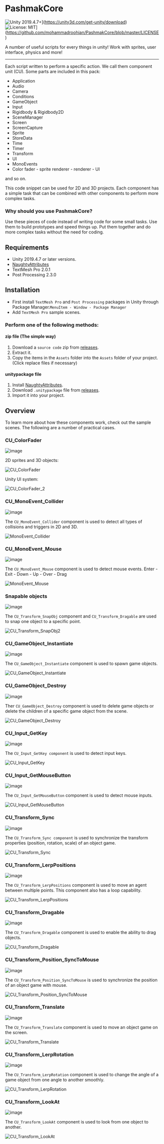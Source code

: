 # PashmakCore
![Unity 2019.4.7+](https://img.shields.io/badge/unity-2019.4.7%2B-blue.svg)](https://unity3d.com/get-unity/download)
![License: MIT](https://img.shields.io/badge/License-MIT-brightgreen.svg)](https://github.com/mohammadroohian/PashmakCore/blob/master/LICENSE)

A number of useful scripts for every things in unity!
Work with sprites, user interface, physics and more!
____________
Each script written to perform a specific action.
We call them component unit (CU).
Some parts are included in this pack:
  * Application
  * Audio
  * Camera
  * Conditions
  * GameObject
  * Input
  * Rigidbody & Rigidbody2D
  * SceneManager
  * Screen
  * ScreenCapture
  * Sprite
  * StoreData
  * Time
  * Timer
  * Transform
  * UI
  * MonoEvents
  * Color fader - sprite renderer - renderer - UI
  
  and so on.

This code snippet can be used for 2D and 3D projects.
Each component has a simple task that can be combined with other components to perform more complex tasks.

### Why should you use PashmakCore?

Use these pieces of code instead of writing code for some small tasks. Use them to build prototypes and speed things up.
Put them together and do more complex tasks without the need for coding.

## Requirements
* Unity 2019.4.7 or later versions.
* [NaughtyAttributes](https://github.com/dbrizov/NaughtyAttributes)
* TextMesh Pro 2.0.1
* Post Processing 2.3.0

## Installation
* First install `TextMesh Pro` and `Post Processing` packages in Unity through Package Manager.`MenuItem - Window - Package Manager`
* Add `TextMesh Pro` sample scenes.

### Perform one of the following methods:
#### zip file (The simple way)
1. Download a `source code` zip from [releases](https://github.com/mohammadroohian/PashmakCore/releases).
2. Extract it.
3. Copy the items in the `Assets` folder into the `Assets` folder of your project. (Click replace files if necessary)

#### unitypackage file
1. Install [NaughtyAttributes](https://github.com/dbrizov/NaughtyAttributes#installation).
2. Download `.unitypackage` file from [releases](https://github.com/mohammadroohian/PashmakCore/releases).
3. Import it into your project.

## Overview
To learn more about how these components work, check out the sample scenes.
The following are a number of practical cases.

### CU_ColorFader

![image](https://user-images.githubusercontent.com/80090999/112787349-8e68cd00-906d-11eb-8a94-6077ff5edf13.png)

2D sprites and 3D objects:

![CU_ColorFader](https://user-images.githubusercontent.com/80090999/112787603-1f3fa880-906e-11eb-8301-cfa3e79fd579.gif)

Unity UI system:

![CU_ColorFader_2](https://user-images.githubusercontent.com/80090999/112787894-db00d800-906e-11eb-8a32-fd14e8ae43d7.gif)

### CU_MonoEvent_Collider

![image](https://user-images.githubusercontent.com/80090999/112798795-ab5bcb00-9082-11eb-836e-2300284e4178.png)

The `CU_MonoEvent_Collider` component is used to detect all types of collisions and triggers in 2D and 3D.

![MonoEvent_Collider](https://user-images.githubusercontent.com/80090999/112799285-66846400-9083-11eb-9fae-aa22b716cfcc.gif)

### CU_MonoEvent_Mouse

![image](https://user-images.githubusercontent.com/80090999/112799912-35f0fa00-9084-11eb-8131-02e9605eac08.png)

The `CU_MonoEvent_Mouse` component is used to detect mouse events. 
Enter - Exit - Down - Up - Over - Drag

![MonoEvent_Mouse](https://user-images.githubusercontent.com/80090999/112799979-4dc87e00-9084-11eb-930e-52f59180bead.gif)

### Snapable objects

![image](https://user-images.githubusercontent.com/80090999/112800692-3a69e280-9085-11eb-887c-977251a05d74.png)

The `CU_Transform_SnapObj` component and `CU_Transform_Dragable` are used to snap one object to a specific point.

![CU_Transform_SnapObj2](https://user-images.githubusercontent.com/80090999/112801875-aac53380-9086-11eb-941d-b69b61675e04.gif)

### CU_GameObject_Instantiate

![image](https://user-images.githubusercontent.com/80090999/112802162-1909f600-9087-11eb-99d6-199a1a1f3156.png)

The `CU_GameObject_Instantiate` component is used to spawn game objects.

![CU_GameObject_Instantiate ](https://user-images.githubusercontent.com/80090999/112802558-8e75c680-9087-11eb-979a-539d6308f361.gif)

### CU_GameObject_Destroy

![image](https://user-images.githubusercontent.com/80090999/112802753-ced54480-9087-11eb-812d-00c256be8523.png)

Ther `CU_GameObject_Destroy` component is used to delete game objects or delete the children of a specific  game object  from the scene.

![CU_GameObject_Destroy](https://user-images.githubusercontent.com/80090999/112803011-1b208480-9088-11eb-9ade-88fa2ef126e2.gif)

### CU_Input_GetKey

![image](https://user-images.githubusercontent.com/80090999/112806128-b49d6580-908b-11eb-9c05-e7c8646ae641.png)

The `CU_Input_GetKey component` is used to detect input keys.

![CU_Input_GetKey](https://user-images.githubusercontent.com/80090999/112806299-df87b980-908b-11eb-8f2f-116d2efe9894.gif)

### CU_Input_GetMouseButton

![image](https://user-images.githubusercontent.com/80090999/112806678-4ad18b80-908c-11eb-9da7-f1fc27813b92.png)

The `CU_Input_GetMouseButton` component is used to detect mouse inputs.

![CU_Input_GetMouseButton](https://user-images.githubusercontent.com/80090999/112806695-50c76c80-908c-11eb-894c-fbe92535f9c2.gif)

### CU_Transform_Sync

![image](https://user-images.githubusercontent.com/80090999/112806946-9421db00-908c-11eb-8004-d49b70753f7f.png)

The `CU_Transform_Sync component` is used to synchronize the transform properties (position, rotation, scale) of an object game.

![CU_Transform_Sync](https://user-images.githubusercontent.com/80090999/112807139-d0edd200-908c-11eb-99f8-74165f7a81e7.gif)

### CU_Transform_LerpPositions

![image](https://user-images.githubusercontent.com/80090999/112807353-0abed880-908d-11eb-9cca-6336465314fa.png)

The `CU_Transform_LerpPositions` component is used to move an agent between multiple points. This component also has a loop capability.

![CU_Transform_LerpPositions](https://user-images.githubusercontent.com/80090999/112807618-5a050900-908d-11eb-82ea-cdd32f7781b6.gif)

### CU_Transform_Dragable

![image](https://user-images.githubusercontent.com/80090999/112807819-90db1f00-908d-11eb-8f0e-a242922fd83c.png)

The `CU_Transform_Dragable` component is used to enable the ability to drag objects.

![CU_Transform_Dragable](https://user-images.githubusercontent.com/80090999/112807988-c253ea80-908d-11eb-9a79-cffe41a0485c.gif)

### CU_Transform_Position_SyncToMouse

![image](https://user-images.githubusercontent.com/80090999/112808100-e283a980-908d-11eb-870b-27e2565f8f78.png)

The `CU_Transform_Position_SyncToMouse` is used to synchronize the position of an object game with mouse.

![CU_Transform_Position_SyncToMouse](https://user-images.githubusercontent.com/80090999/112808320-1bbc1980-908e-11eb-96f3-113f592f4d17.gif)

### CU_Transform_Translate

![image](https://user-images.githubusercontent.com/80090999/112808569-5b830100-908e-11eb-9e89-4fb8ffa981b7.png)

The `CU_Transform_Translate` component is used to move an object game on the screen.

![CU_Transform_Translate](https://user-images.githubusercontent.com/80090999/112808778-96853480-908e-11eb-9718-df53643db8f0.gif)

### CU_Transform_LerpRotation

![image](https://user-images.githubusercontent.com/80090999/112808943-c16f8880-908e-11eb-8f62-59cfeb55be86.png)

The `CU_Transform_LerpRotation` component is used to change the angle of a game object from one angle to another smoothly.

![CU_Transform_LerpRotation](https://user-images.githubusercontent.com/80090999/112809176-fbd92580-908e-11eb-9e2f-e9eaa59e2a74.gif)

### CU_Transform_LookAt

![image](https://user-images.githubusercontent.com/80090999/112809720-89b51080-908f-11eb-957f-9d2d08619e8b.png)

The `CU_Transform_LookAt` component is used to look from one object to another.

![CU_Transform_LookAt](https://user-images.githubusercontent.com/80090999/112809757-98032c80-908f-11eb-8599-f12e2005a0e3.gif)

